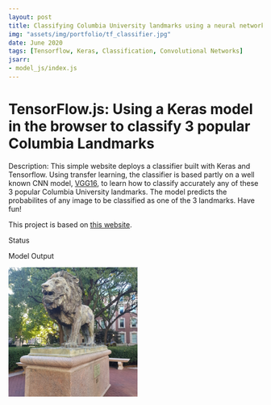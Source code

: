 ```yaml
---
layout: post
title: Classifying Columbia University landmarks using a neural network
img: "assets/img/portfolio/tf_classifier.jpg"
date: June 2020
tags: [Tensorflow, Keras, Classification, Convolutional Networks]
jsarr:
- model_js/index.js
---
```


# TensorFlow.js: Using a Keras model in the browser to classify 3 popular Columbia Landmarks

Description: This simple website deploys a classifier built with Keras and Tensorflow. Using transfer learning, the classifier is based partly on a well known CNN model, [VGG16](https://neurohive.io/en/popular-networks/vgg16/), to learn how to classify accurately any of these 3 popular Columbia University landmarks.
The model predicts the probabilites of any image to be classified as one of the 3 landmarks. Have fun!


This project is based on [this website](https://github.com/tensorflow/tfjs-examples/tree/master/mobilenet).

<div class="tfjs-example-container">
  <section>
    <p class='section-head'>Status</p>
    <div id="status"></div>
  </section>
  <section>
    <p class='section-head'>Model Output</p>
    <div id="file-container" style="display: none">
      Upload an image of any of the 3 landmarks:  <input type="file" id="files" name="files[]" multiple />
    </div>
    <div id="predictions"></div>
    <img id="cat" src="/assets/img/portfolio/tf_classifier.jpg" width=256 height=256 />
  </section>
</div>